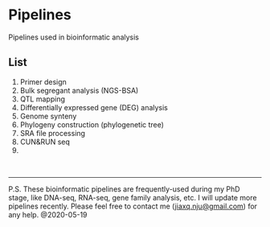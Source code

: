 # Pipelines
Pipelines used in bioinformatic analysis

## List
1. Primer design
2. Bulk segregant analysis (NGS-BSA)
3. QTL mapping
4. Differentially expressed gene (DEG) analysis
5. Genome synteny
6. Phylogeny construction (phylogenetic tree)
7. SRA file processing
8. CUN&RUN seq
9. 
</br>

---
P.S. These bioinformatic pipelines are frequently-used during my PhD stage, like DNA-seq, RNA-seq, gene family analysis, etc. I will update more pipelines recently. Please feel free to contact me (jiaxq.nju@gmail.com) for any help. @2020-05-19
